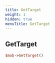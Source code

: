 ```yaml
---
title: GetTarget
weight: 1
hidden: true
menuTitle: GetTarget
---
```

## GetTarget
```perl
$mob->GetTarget()
```